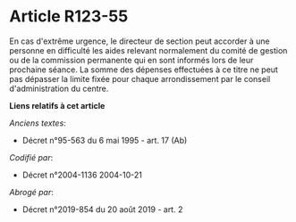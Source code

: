 # Article R123-55

En cas d'extrême urgence, le directeur de section peut accorder à une personne en difficulté les aides relevant normalement
du comité de gestion ou de la commission permanente qui en sont informés lors de leur prochaine séance. La somme des dépenses
effectuées à ce titre ne peut pas dépasser la limite fixée pour chaque arrondissement par le conseil d'administration du
centre.

**Liens relatifs à cet article**

_Anciens textes_:

  - Décret n°95-563 du 6 mai 1995 - art. 17 (Ab)

_Codifié par_:

  - Décret n°2004-1136 2004-10-21

_Abrogé par_:

  - Décret n°2019-854 du 20 août 2019 - art. 2
